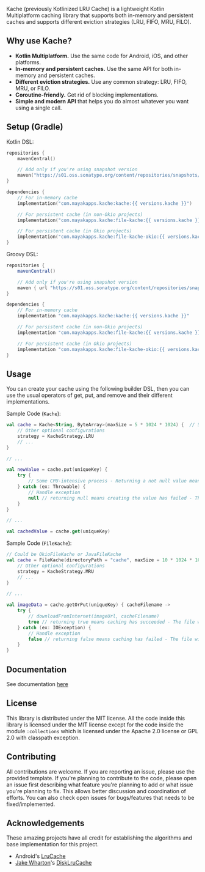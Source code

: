 Kache (previously Kotlinized LRU Cache) is a lightweight Kotlin Multiplatform caching library that supports both
in-memory and persistent caches and supports different eviction strategies (LRU, FIFO, MRU, FILO).

## Why use Kache?

* **Kotlin Multiplatform.** Use the same code for Android, iOS, and other platforms.
* **In-memory and persistent caches.** Use the same API for both in-memory and persistent caches.
* **Different eviction strategies.** Use any common strategy: LRU, FIFO, MRU, or FILO.
* **Coroutine-friendly.** Get rid of blocking implementations.
* **Simple and modern API** that helps you do almost whatever you want using a single call.

## Setup (Gradle)

Kotlin DSL:

```kotlin
repositories {
    mavenCentral()

    // Add only if you're using snapshot version
    maven("https://s01.oss.sonatype.org/content/repositories/snapshots/")
}

dependencies {
    // For in-memory cache
    implementation("com.mayakapps.kache:kache:{{ versions.kache }}")

    // For persistent cache (in non-Okio projects)
    implementation("com.mayakapps.kache:file-kache:{{ versions.kache }}")

    // For persistent cache (in Okio projects)
    implementation("com.mayakapps.kache:file-kache-okio:{{ versions.kache }}")
}
```

Groovy DSL:

```groovy
repositories {
    mavenCentral()

    // Add only if you're using snapshot version
    maven { url "https://s01.oss.sonatype.org/content/repositories/snapshots/" }
}

dependencies {
    // For in-memory cache
    implementation "com.mayakapps.kache:kache:{{ versions.kache }}"

    // For persistent cache (in non-Okio projects)
    implementation "com.mayakapps.kache:file-kache:{{ versions.kache }}"

    // For persistent cache (in Okio projects)
    implementation "com.mayakapps.kache:file-kache-okio:{{ versions.kache }}"
}
```

## Usage

You can create your cache using the following builder DSL, then you can use the usual operators of get, put, and remove
and their different implementations.

Sample Code (`Kache`):

```kotlin
val cache = Kache<String, ByteArray>(maxSize = 5 * 1024 * 1024) {  // 5 MB
    // Other optional configurations
    strategy = KacheStrategy.LRU
    // ...
}

// ...

val newValue = cache.put(uniqueKey) {
    try {
        // Some CPU-intensive process - Returning a not null value means success
    } catch (ex: Throwable) {
        // Handle exception
        null // returning null means creating the value has failed - The value (null) will not be cached
    }
}

// ...

val cachedValue = cache.get(uniqueKey)
```

Sample Code (`FileKache`):

```kotlin
// Could be OkioFileKache or JavaFileKache
val cache = FileKache(directoryPath = "cache", maxSize = 10 * 1024 * 1024) {
    // Other optional configurations
    strategy = KacheStrategy.MRU
    // ...
}

// ...

val imageData = cache.getOrPut(uniqueKey) { cacheFilename ->
    try {
        // downloadFromInternet(imageUrl, cacheFilename)
        true // returning true means caching has succeeded - The file will be kept
    } catch (ex: IOException) {
        // Handle exception
        false // returning false means caching has failed - The file will be deleted
    }
}
```

## Documentation

See documentation [here](https://mayakaapps.github.io/Kache/)

## License

This library is distributed under the MIT license. All the code inside this library is licensed under the MIT license
except for the code inside the module `:collections` which is licensed under the Apache 2.0 license or GPL 2.0 with
classpath exception.

## Contributing

All contributions are welcome. If you are reporting an issue, please use the provided template. If you're planning to
contribute to the code, please open an issue first describing what feature you're planning to add or what issue you're
planning to fix. This allows better discussion and coordination of efforts. You can also check open issues for
bugs/features that needs to be fixed/implemented.

## Acknowledgements

These amazing projects have all credit for establishing the algorithms and base implementation for this project.

* Android's [LruCache](https://developer.android.com/reference/android/util/LruCache)
* [Jake Wharton](https://github.com/JakeWharton)'s [DiskLruCache](https://github.com/JakeWharton/DiskLruCache)